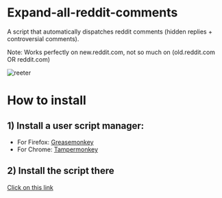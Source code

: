 # Expand-all-reddit-comments
A script that automatically dispatches reddit comments (hidden replies + controversial comments).

Note: Works perfectly on new.reddit.com, not so much on (old.reddit.com OR reddit.com)

![reeter](https://github.com/user-attachments/assets/189f2c49-5299-4a55-8e62-7f6f9236e31d)

# How to install
## 1) Install a user script manager:
   - For Firefox: [Greasemonkey](https://addons.mozilla.org/fr/firefox/addon/greasemonkey/)
   - For Chrome: [Tampermonkey](https://chromewebstore.google.com/detail/tampermonkey/dhdgffkkebhmkfjojejmpbldmpobfkfo?hl=fr)


## 2) Install the script there
[Click on this link](https://github.com/BadisG/Expend-all-reddit-comments/raw/main/main.user.js)
